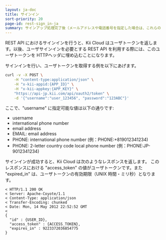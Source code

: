 ```yaml
---
layout: ja-doc
title: サインイン
sort-priority: 20
page-id: rest-sign_in-ja
summary: サインアップ処理完了後（メールアドレスや電話番号を指定した場合は、これらの認証が完了後）、登録したユーザ名やメールアドレス、電話番号とパスワードによるサインインが有効になります。
---
```

REST API におけるサインインを行うと、Kii Cloud はユーザトークンを返します。以後、ユーザサインインを必要とする REST API を利用する際には、このユーザトークンを HTTPヘッダに埋め込むことになります。

サインインを行い、ユーザトークンを取得する例を以下にあげます。

```sh
curl -v -X POST \
    -H "content-type:application/json" \
    -H "x-kii-appid:{APP_ID}" \
    -H "x-kii-appkey:{APP_KEY}" \
    "https://api-jp.kii.com/api/oauth2/token" \
    -d '{"username":"user_123456", "password":"123ABC"}'
```

ここで、"username" に指定可能な値は以下の通りです:

* username
* international phone number
* email address
* EMAIL: email address
* PHONE: international phone number (例：PHONE:+819012341234)
* PHONE: 2-letter country code local phone number (例：PHONE:JP-9012341234)

サインインが成功すると、Kii Cloud は次のようなレスポンスを返します。
このレスポンスにおける "access\_token" の値がユーザトークンです。また "expired\_in" は、ユーザトークンの有効期限（UNIX 時間・ミリ秒）となります。

```
< HTTP/1.1 200 OK
< Server: Apache-Coyote/1.1
< Content-Type: application/json
< Transfer-Encoding: chunked
< Date: Mon, 14 May 2012 22:52:52 GMT
<
{
  "id" : {USER_ID},
  "access_token" : {ACCESS_TOKEN},
  "expires_in" : 9223372036854775 
}
```
